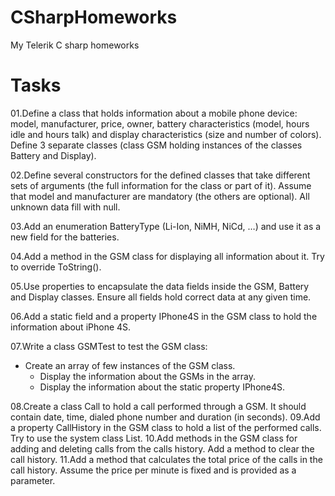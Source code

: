 CSharpHomeworks
===============

My Telerik C sharp homeworks

Tasks
=====

01.Define a class that holds information about a mobile phone device: model, manufacturer, price, owner, 
battery characteristics (model, hours idle and hours talk) and display characteristics (size and number of colors). 
Define 3 separate classes (class GSM holding instances of the classes Battery and Display).

02.Define several constructors for the defined classes that take different sets of arguments 
(the full information for the class or part of it). 
Assume that model and manufacturer are mandatory (the others are optional). 
All unknown data fill with null.

03.Add an enumeration BatteryType (Li-Ion, NiMH, NiCd, …) and use it as a new field for the batteries.

04.Add a method in the GSM class for displaying all information about it. Try to override ToString().

05.Use properties to encapsulate the data fields inside the GSM, Battery and Display classes. 
Ensure all fields hold correct data at any given time.

06.Add a static field and a property IPhone4S in the GSM class to hold the information about iPhone 4S.

07.Write a class GSMTest to test the GSM class:
  - Create an array of few instances of the GSM class.
	- Display the information about the GSMs in the array.
	- Display the information about the static property IPhone4S.

08.Create a class Call to hold a call performed through a GSM. It should contain date, time, 
dialed phone number and duration (in seconds).
09.Add a property CallHistory in the GSM class to hold a list of the performed calls. 
Try to use the system class List<Call>.
10.Add methods in the GSM class for adding and deleting calls from the calls history. 
Add a method to clear the call history.
11.Add a method that calculates the total price of the calls in the call history. 
Assume the price per minute is fixed and is provided as a parameter.



